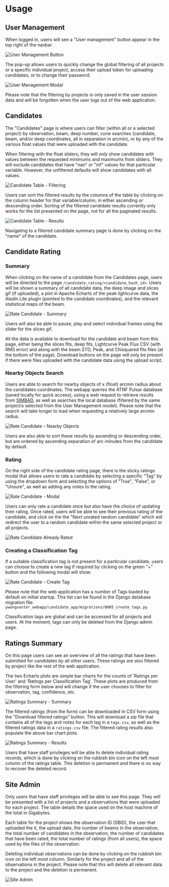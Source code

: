 # Usage

## User Management

When logged in, users will see a "User management" button appear in the top right of the navbar.

![User Management Button](./images/usage/user_management/button.png "User Management Button")

The pop-up allows users to quickly change the global filtering of all projects or a specific individual project, access their upload token for uploading candidates, or to change their password.

![User Management Modal](./images/usage/user_management/modal.png "User Management Modal")

Please note that the filtering by projects is only saved in the user session data and will be forgotten when the user logs out of the web application.

## Candidates

The "Candidates" page is where users can filter (within all or a selected project) by observation, beam, deep number, cone searches (candidate, beam, and/or deep coordinates, all in separation in arcmin), or by any of the various float values that were uploaded with the candidate.

When filtering with the float sliders, they will _only_ show candidates with values between the requested minimums and maximums from sliders. They will exclude candidates that have "nan" or "inf" values for that particular variable. However, the unfiltered defaults will show candidates with all values.

![Candidate Table - Filtering](./images/usage/candidate_table/filtering.png "Candidate Table - Filtering")

Users can sort the filtered results by the columns of the table by clicking on the column header for that variable/column, in either ascending or descending order. Sorting of the filtered candidate results currently only works for the list presented on the page, not for all the paginated results.

![Candidate Table - Results](./images/usage/candidate_table/results.png "Candidate Table - Results")

Navigating to a filtered candidate summary page is done by clicking on the "name" of the candidate.

## Candidate Rating

### Summary

When clicking on the name of a candidate from the Candidates page, users will be directed to the page `/candidate_rating/<candidate_hash_id>`. Users will be shown a summary of all candidate data, the deep image and slices gif (if uploaded), a plot in Apache Echarts of the peak lightcurve data, the Aladin Lite plugin (pointed to the candidate coordinates), and the relevant statistical maps of the beam.

![Rate Candidate - Summary](./images/usage/rate_candidate/summary.png "Rate Candidate Summary")

Users will also be able to pause, play and select individual frames using the slider for the slices gif.

All the data is available to download for the candidate and beam from this page, either being the slices fits, deep fits, Lightcurve Peak Flux CSV (with RMS error) and along with the beam STD, Peak, and Chisquared fits files (at the bottom of the page). Download buttons on the page will only be present if there were files uploaded with the candidate data using the upload script.

### Nearby Objects Search

Users are able to search for nearby objects of x (float) arcmin radius about the candidates coordinates. The webapp queries the ATNF Pulsar database (saved locally for quick access), using a web request to retrieve results from [SIMBAD](https://simbad.u-strasbg.fr/simbad/sim-fcoo), as well as searches the local database (filtered by the same project/s selected from the User Management model). Please note that the search will take longer to load when requesting a relatively large arcmin radius.

![Rate Candidate - Nearby Objects](images/usage/rate_candidate/nearby_objects.png "Rate Candidate Nearby Objects")

Users are also able to sort these results by ascending or descending order, but are ordered by ascending separation of arc-minutes from the candidate by default.

### Rating

On the right side of the candidate rating page, there is the sticky ratings modal that allows users to rate a candidate by selecting a specific "Tag" by using the dropdown form and selecting the options of "True", "False", or "Unsure", as well as adding any notes to the rating.

![Rate Candidate - Modal](images/usage/rate_candidate/modal.png "Rate Candidate Modal")

Users can only rate a candidate once but also have the choice of updating their rating. Once rated, users will be able to see their previous rating of the candidate, and click on the the "Next unrated random candidate" which will redirect the user to a random candidate within the same selected project or all projects.

![Rate Candidate Already Rated](images/usage/rate_candidate/already_rated.png "Rate Candidate Already Rated")

### Creating a Classification Tag

If a suitable classification tag is not present for a particular candidate, users can choose to create a new tag if required by clicking on the green "+" button and the following modal will show:

![Rate Candidate - Create Tag](images/usage/rate_candidate/create_tag.png "Rate Candidate Create Tag")

Please note that the web application has a number of Tags loaded by default on initial startup. This list can be found in the Django database migration file:
`ywangvaster_webapp/candidate_app/migrations/0005_create_tags.py`

Classification tags are global and can be accessed for all projects and users. At the moment, tags can only be deleted from the Django admin page.

## Ratings Summary

On this page users can see an overview of all the ratings that have been submitted for candidates by all other users. These ratings are also filtered by project like the rest of the web application.

The two Echarts plots are simple bar charts for the counts of 'Ratings per User' and 'Ratings per Classification Tag'. These plots are produced from the filtering form below and will change if the user chooses to filter for observation, tag, confidence, etc.

![Ratings Summary - Summary](images/usage/ratings_summary/summary.png)

The filtered ratings (from the form) can be downloaded in CSV form using the "Download filtered ratings" button. This will download a zip file that contains all of the tags and notes for each tag in a `tags.csv`, as well as the filtered ratings data in a `ratings.csv` file. The filtered rating results also populate the above bar chart plots.

![Ratings Summary - Results](images/usage/ratings_summary/results.png)

Users that have staff privileges will be able to delete individual rating records, which is done by clicking on the rubbish bin icon on the left most column of the ratings table. This deletion is permanent and there is no way to recover the deleted record.

## Site Admin

Only users that have staff privileges will be able to see this page. They will be presented with a list of projects and a observations that were uploaded for each project. The table details the space used on the host machine of the total in Gigabytes.

Each table for the project shows the observation ID (SBID), the user that uploaded the it, the upload date, the number of beams in the observation, the total number of candidates in the observation, the number of candidates that have been rated, the total number of ratings (from all users), the space used by the files of the observation.

Deleting individual observations can be done by clicking on the rubbish bin icon on the left most column. Similarly for the project and all of the observations in the project. Please note that this will delete all relevant data to the project and the deletion is permanent.

![Site Admin](images/usage/site_admin/site_admin.png)
